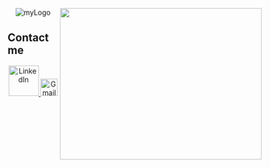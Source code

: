 
<p align="center">
    <img href="https://github.com/pedromaranini" src="https://i.ibb.co/pn7Q2P5/myLogo.jpg" alt="myLogo" border="0">
    <img href="https://github.com/pedromaranini" align="right" width="400" height="300" src="https://media.giphy.com/media/iIqmM5tTjmpOB9mpbn/source.gif" />
</p>

<p align="center">
    <h2>Contact me</h2>
</p>

<p align="center">
    <a href="https://www.linkedin.com/in/pedromaranini30/">
        <img alt="LinkedIn" width="60px" src="https://w7.pngwing.com/pngs/190/949/png-transparent-linkedin-social-media-lead-generation-marketing-about-me-creative-business-blue-text-trademark.png"/>
    </a>
    <a href="mailto:pedrolucasmaranini30@gmail.com">
        <img alt="Gmail" width="34px" src="https://img1.gratispng.com/20180320/dfq/kisspng-gmail-computer-icons-mobile-phones-logo-icon-gmail-symbol-5ab1a55de85888.3080917615215916459517.jpg"/>
    </a>
</p>



